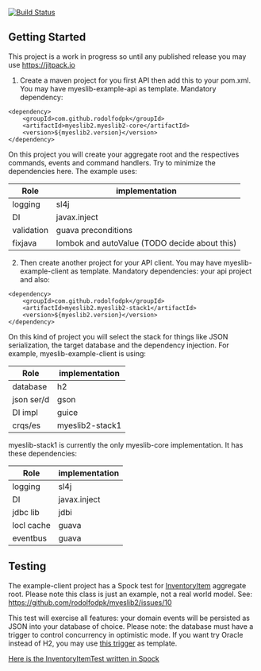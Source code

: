 [![Build Status](https://travis-ci.org/rodolfodpk/myeslib2.svg?branch=master)](https://travis-ci.org/rodolfodpk/myeslib2)

## Getting Started

This project is a work in progress so until any published release you may use https://jitpack.io

1) Create a maven project for you first API then add this to your pom.xml. You may have myeslib-example-api as template. Mandatory dependency:
```    
<dependency>
    <groupId>com.github.rodolfodpk</groupId>
    <artifactId>myeslib2.myeslib2-core</artifactId>
    <version>${myeslib2.version}</version>
</dependency>
```
On this project you will create your aggregate root and the respectives commands, events and command handlers. Try to minimize the dependencies here. The example uses:

Role       | implementation
---------- | --------------
logging    | sl4j
DI         | javax.inject
validation | guava preconditions  
fixjava    | lombok and autoValue (TODO decide about this)

2) Then create another project for your API client. You may have myeslib-example-client as template. Mandatory dependencies: your api project and also: 
```
<dependency>
    <groupId>com.github.rodolfodpk</groupId>
    <artifactId>myeslib2.myeslib2-stack1</artifactId>
    <version>${myeslib2.version}</version>
</dependency>
```
On this kind of project you will select the stack for things like JSON serialization, the target database and the dependency injection. For example, myeslib-example-client is using:

Role       | implementation
---------- | --------------
database   | h2
json ser/d | gson
DI impl    | guice
crqs/es    | myeslib2-stack1

myeslib-stack1 is currently the only myeslib-core implementation. It has these dependencies:

Role       | implementation
---------- | --------------
logging    | sl4j
DI         | javax.inject
jdbc lib   | jdbi
locl cache | guava 
eventbus   | guava

## Testing 

The example-client project has a Spock test for <a href="myeslib2-example-api/src/main/java/sampledomain/aggregates/inventoryitem/InventoryItem.java">InventoryItem</a> aggregate root. Please note this class is just an example, not a real world model. See: https://github.com/rodolfodpk/myeslib2/issues/10

This test will exercise all features: your domain events will be persisted as JSON into your database of choice. Please note: the database must have a trigger to control concurrency in optimistic mode. If you want try Oracle instead of H2, you may use <a href="https://github.com/rodolfodpk/myeslib/blob/master/inventory-database/src/main/resources/db/oracle/V1__Create_inventory_item_tables.sql">this trigger</a> as template.


<a href="myeslib2-example-client/src/test/groovy/org/myeslib/sampledomain/InventoryItemTest.groovy">Here is the InventoryItemTest written in Spock</a>


